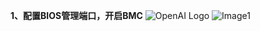 ****1、配置BIOS管理端口，开启BMC****
![OpenAI Logo](https://example.com/images/openai-logo.png)
![Image1](images/superm_1.png)


